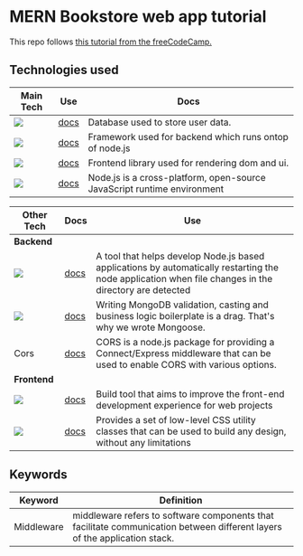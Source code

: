 # MERN Bookstore web app tutorial

This repo follows [this tutorial from the freeCodeCamp.](https://www.youtube.com/watch?v=-42K44A1oMA)

## Technologies used

| Main Tech          | Use                  | Docs                                                                    |
|--------------------|----------------------|-------------------------------------------------------------------------|
| ![][mongodb-badge] | [docs][mongodb-docs] | Database used to store user data.                                       |
| ![][express-badge] | [docs][express-docs] | Framework used for backend which runs ontop of node.js                  |
| ![][react-badge]   | [docs][react-docs]   | Frontend library used for rendering dom and ui.                         |
| ![][node-badge]    | [docs][node-docs]    | Node.js is a cross-platform, open-source JavaScript runtime environment |

| Other Tech          | Docs                  | Use                                                                                                                                                   |
|---------------------|-----------------------|-------------------------------------------------------------------------------------------------------------------------------------------------------|
| **Backend** ||
| ![][nodemon-badge]  | [docs][nodemon-docs]  | A tool that helps develop Node.js based applications by automatically restarting the node application when file changes in the directory are detected |
| ![][mongoose-badge] | [docs][mongoose-docs] | Writing MongoDB validation, casting and business logic boilerplate is a drag. That's why we wrote Mongoose.                                           |
| Cors                | [docs][cors-docs]     | CORS is a node.js package for providing a Connect/Express middleware that can be used to enable CORS with various options.                            |
| **Frontend**
| ![][vite-badge] | [docs][vite-docs] | Build tool that aims to improve the front-end development experience for web projects
| ![][tailwind-badge]      | [docs][tailwind-docs]                       | Provides a set of low-level CSS utility classes that can be used to build any design, without any limitations                                         |


## Keywords
Keyword | Definition
-|-
Middleware | middleware refers to software components that facilitate communication between different layers of the application stack.

<!-- Assets -->
<!-- Badges from badges.pages.dev -->
[mongodb-badge]: https://img.shields.io/badge/MongoDB-47A248?logo=mongodb&logoColor=fff&style=for-the-badge
[express-badge]: https://img.shields.io/badge/Express-000?logo=express&logoColor=fff&style=for-the-badge
[react-badge]: https://img.shields.io/badge/React-61DAFB?logo=react&logoColor=000&style=for-the-badge
[node-badge]: https://img.shields.io/badge/Node.js-5FA04E?logo=nodedotjs&logoColor=fff&style=for-the-badge
[nodemon-badge]: https://img.shields.io/badge/Nodemon-76D04B?logo=nodemon&logoColor=fff&style=for-the-badge
[mongoose-badge]: https://img.shields.io/badge/Mongoose-800?logo=mongoose&logoColor=fff&style=for-the-badge
[vite-badge]: https://img.shields.io/badge/Vite-646CFF?logo=vite&logoColor=fff&style=for-the-badge
[tailwind-badge]: https://img.shields.io/badge/Tailwind%20CSS-06B6D4?logo=tailwindcss&logoColor=fff&style=for-the-badge

[mongodb-docs]: https://www.mongodb.com/docs/manual/
[express-docs]: https://expressjs.com/en/starter/installing.html
[react-docs]: https://react.dev/reference/react
[node-docs]: https://nodejs.org/docs/latest/api/synopsis.html
[nodemon-docs]: https://nodemon.io/
[mongoose-docs]: https://mongoosejs.com/docs/guide.html
[cors-docs]: https://www.npmjs.com/package/cors#usage
[vite-docs]: https://vitejs.dev/guide/why.html
[tailwind-docs]: https://tailwindcss.com/docs/installation
